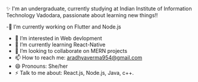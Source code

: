  ✨ I'm an undergraduate, currently studying at Indian Institute of Information Technology Vadodara, passionate about learning new things!!

-🔭 I’m currently working on Flutter and Node.js
- 👀 I’m interested in Web devlopment
- 🌱 I’m currently learning React-Native
- 👯 I’m looking to collaborate on MERN projects
- 📫 How to reach me: aradhyaverma954@gmail.com
- 😄 Pronouns: She/her
- ⚡ Talk to me about: React.js, Node.js, Java, c++.


<!---
aradhya2106/aradhya2106 is a ✨ special ✨ repository because its `README.md` (this file) appears on your GitHub profile.
You can click the Preview link to take a look at your changes.
--->
